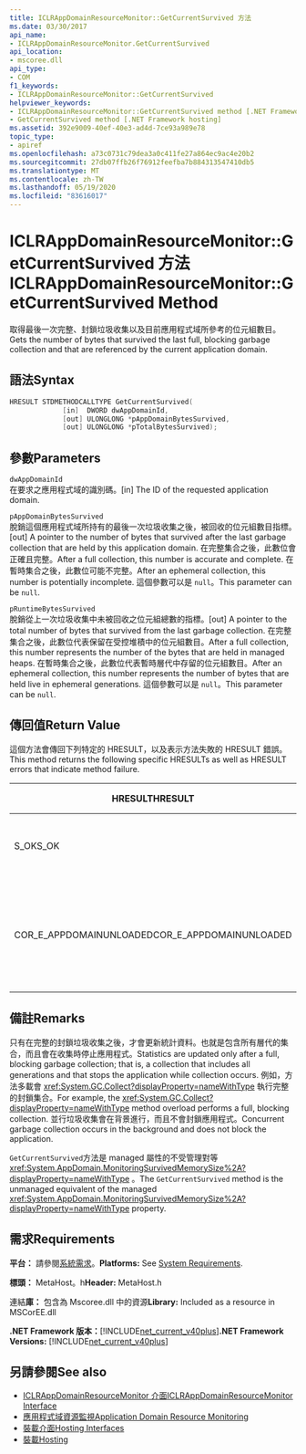 ```yaml
---
title: ICLRAppDomainResourceMonitor::GetCurrentSurvived 方法
ms.date: 03/30/2017
api_name:
- ICLRAppDomainResourceMonitor.GetCurrentSurvived
api_location:
- mscoree.dll
api_type:
- COM
f1_keywords:
- ICLRAppDomainResourceMonitor::GetCurrentSurvived
helpviewer_keywords:
- ICLRAppDomainResourceMonitor::GetCurrentSurvived method [.NET Framework hosting]
- GetCurrentSurvived method [.NET Framework hosting]
ms.assetid: 392e9009-40ef-40e3-ad4d-7ce93a989e78
topic_type:
- apiref
ms.openlocfilehash: a73c0731c79dea3a0c411fe27a864ec9ac4e20b2
ms.sourcegitcommit: 27db07ffb26f76912feefba7b884313547410db5
ms.translationtype: MT
ms.contentlocale: zh-TW
ms.lasthandoff: 05/19/2020
ms.locfileid: "83616017"
---
```

# <a name="iclrappdomainresourcemonitorgetcurrentsurvived-method"></a><span data-ttu-id="1a18b-102">ICLRAppDomainResourceMonitor::GetCurrentSurvived 方法</span><span class="sxs-lookup"><span data-stu-id="1a18b-102">ICLRAppDomainResourceMonitor::GetCurrentSurvived Method</span></span>
<span data-ttu-id="1a18b-103">取得最後一次完整、封鎖垃圾收集以及目前應用程式域所參考的位元組數目。</span><span class="sxs-lookup"><span data-stu-id="1a18b-103">Gets the number of bytes that survived the last full, blocking garbage collection and that are referenced by the current application domain.</span></span>  
  
## <a name="syntax"></a><span data-ttu-id="1a18b-104">語法</span><span class="sxs-lookup"><span data-stu-id="1a18b-104">Syntax</span></span>  
  
```cpp  
HRESULT STDMETHODCALLTYPE GetCurrentSurvived(  
             [in]  DWORD dwAppDomainId,  
             [out] ULONGLONG *pAppDomainBytesSurvived,  
             [out] ULONGLONG *pTotalBytesSurvived);  
```  
  
## <a name="parameters"></a><span data-ttu-id="1a18b-105">參數</span><span class="sxs-lookup"><span data-stu-id="1a18b-105">Parameters</span></span>  
 `dwAppDomainId`  
 <span data-ttu-id="1a18b-106">在要求之應用程式域的識別碼。</span><span class="sxs-lookup"><span data-stu-id="1a18b-106">[in] The ID of the requested application domain.</span></span>  
  
 `pAppDomainBytesSurvived`  
 <span data-ttu-id="1a18b-107">脫銷這個應用程式域所持有的最後一次垃圾收集之後，被回收的位元組數目指標。</span><span class="sxs-lookup"><span data-stu-id="1a18b-107">[out] A pointer to the number of bytes that survived after the last garbage collection that are held by this application domain.</span></span> <span data-ttu-id="1a18b-108">在完整集合之後，此數位會正確且完整。</span><span class="sxs-lookup"><span data-stu-id="1a18b-108">After a full collection, this number is accurate and complete.</span></span> <span data-ttu-id="1a18b-109">在暫時集合之後，此數位可能不完整。</span><span class="sxs-lookup"><span data-stu-id="1a18b-109">After an ephemeral collection, this number is potentially incomplete.</span></span> <span data-ttu-id="1a18b-110">這個參數可以是 `null`。</span><span class="sxs-lookup"><span data-stu-id="1a18b-110">This parameter can be `null`.</span></span>  
  
 `pRuntimeBytesSurvived`  
 <span data-ttu-id="1a18b-111">脫銷從上一次垃圾收集中未被回收之位元組總數的指標。</span><span class="sxs-lookup"><span data-stu-id="1a18b-111">[out] A pointer to the total number of bytes that survived from the last garbage collection.</span></span> <span data-ttu-id="1a18b-112">在完整集合之後，此數位代表保留在受控堆積中的位元組數目。</span><span class="sxs-lookup"><span data-stu-id="1a18b-112">After a full collection, this number represents the number of the bytes that are held in managed heaps.</span></span> <span data-ttu-id="1a18b-113">在暫時集合之後，此數位代表暫時層代中存留的位元組數目。</span><span class="sxs-lookup"><span data-stu-id="1a18b-113">After an ephemeral collection, this number represents the number of bytes that are held live in ephemeral generations.</span></span> <span data-ttu-id="1a18b-114">這個參數可以是 `null`。</span><span class="sxs-lookup"><span data-stu-id="1a18b-114">This parameter can be `null`.</span></span>  
  
## <a name="return-value"></a><span data-ttu-id="1a18b-115">傳回值</span><span class="sxs-lookup"><span data-stu-id="1a18b-115">Return Value</span></span>  
 <span data-ttu-id="1a18b-116">這個方法會傳回下列特定的 HRESULT，以及表示方法失敗的 HRESULT 錯誤。</span><span class="sxs-lookup"><span data-stu-id="1a18b-116">This method returns the following specific HRESULTs as well as HRESULT errors that indicate method failure.</span></span>  
  
|<span data-ttu-id="1a18b-117">HRESULT</span><span class="sxs-lookup"><span data-stu-id="1a18b-117">HRESULT</span></span>|<span data-ttu-id="1a18b-118">說明</span><span class="sxs-lookup"><span data-stu-id="1a18b-118">Description</span></span>|  
|-------------|-----------------|  
|<span data-ttu-id="1a18b-119">S_OK</span><span class="sxs-lookup"><span data-stu-id="1a18b-119">S_OK</span></span>|<span data-ttu-id="1a18b-120">已成功完成命令。</span><span class="sxs-lookup"><span data-stu-id="1a18b-120">The method completed successfully.</span></span>|  
|<span data-ttu-id="1a18b-121">COR_E_APPDOMAINUNLOADED</span><span class="sxs-lookup"><span data-stu-id="1a18b-121">COR_E_APPDOMAINUNLOADED</span></span>|<span data-ttu-id="1a18b-122">應用程式域已卸載或不存在。</span><span class="sxs-lookup"><span data-stu-id="1a18b-122">The application domain has been unloaded or does not exist.</span></span>|  
  
## <a name="remarks"></a><span data-ttu-id="1a18b-123">備註</span><span class="sxs-lookup"><span data-stu-id="1a18b-123">Remarks</span></span>  
 <span data-ttu-id="1a18b-124">只有在完整的封鎖垃圾收集之後，才會更新統計資料。也就是包含所有層代的集合，而且會在收集時停止應用程式。</span><span class="sxs-lookup"><span data-stu-id="1a18b-124">Statistics are updated only after a full, blocking garbage collection; that is, a collection that includes all generations and that stops the application while collection occurs.</span></span> <span data-ttu-id="1a18b-125">例如，方法多載會 <xref:System.GC.Collect?displayProperty=nameWithType> 執行完整的封鎖集合。</span><span class="sxs-lookup"><span data-stu-id="1a18b-125">For example, the <xref:System.GC.Collect?displayProperty=nameWithType> method overload performs a full, blocking collection.</span></span> <span data-ttu-id="1a18b-126">並行垃圾收集會在背景進行，而且不會封鎖應用程式。</span><span class="sxs-lookup"><span data-stu-id="1a18b-126">Concurrent garbage collection occurs in the background and does not block the application.</span></span>  
  
 <span data-ttu-id="1a18b-127">`GetCurrentSurvived`方法是 managed 屬性的不受管理對等 <xref:System.AppDomain.MonitoringSurvivedMemorySize%2A?displayProperty=nameWithType> 。</span><span class="sxs-lookup"><span data-stu-id="1a18b-127">The `GetCurrentSurvived` method is the unmanaged equivalent of the managed <xref:System.AppDomain.MonitoringSurvivedMemorySize%2A?displayProperty=nameWithType> property.</span></span>  
  
## <a name="requirements"></a><span data-ttu-id="1a18b-128">需求</span><span class="sxs-lookup"><span data-stu-id="1a18b-128">Requirements</span></span>  
 <span data-ttu-id="1a18b-129">**平台：** 請參閱[系統需求](../../get-started/system-requirements.md)。</span><span class="sxs-lookup"><span data-stu-id="1a18b-129">**Platforms:** See [System Requirements](../../get-started/system-requirements.md).</span></span>  
  
 <span data-ttu-id="1a18b-130">**標頭：** MetaHost。h</span><span class="sxs-lookup"><span data-stu-id="1a18b-130">**Header:** MetaHost.h</span></span>  
  
 <span data-ttu-id="1a18b-131">連結**庫：** 包含為 Mscoree.dll 中的資源</span><span class="sxs-lookup"><span data-stu-id="1a18b-131">**Library:** Included as a resource in MSCorEE.dll</span></span>  
  
 <span data-ttu-id="1a18b-132">**.NET Framework 版本：**[!INCLUDE[net_current_v40plus](../../../../includes/net-current-v40plus-md.md)]</span><span class="sxs-lookup"><span data-stu-id="1a18b-132">**.NET Framework Versions:** [!INCLUDE[net_current_v40plus](../../../../includes/net-current-v40plus-md.md)]</span></span>  
  
## <a name="see-also"></a><span data-ttu-id="1a18b-133">另請參閱</span><span class="sxs-lookup"><span data-stu-id="1a18b-133">See also</span></span>

- [<span data-ttu-id="1a18b-134">ICLRAppDomainResourceMonitor 介面</span><span class="sxs-lookup"><span data-stu-id="1a18b-134">ICLRAppDomainResourceMonitor Interface</span></span>](iclrappdomainresourcemonitor-interface.md)
- [<span data-ttu-id="1a18b-135">應用程式域資源監視</span><span class="sxs-lookup"><span data-stu-id="1a18b-135">Application Domain Resource Monitoring</span></span>](../../../standard/garbage-collection/app-domain-resource-monitoring.md)
- [<span data-ttu-id="1a18b-136">裝載介面</span><span class="sxs-lookup"><span data-stu-id="1a18b-136">Hosting Interfaces</span></span>](hosting-interfaces.md)
- [<span data-ttu-id="1a18b-137">裝載</span><span class="sxs-lookup"><span data-stu-id="1a18b-137">Hosting</span></span>](index.md)
